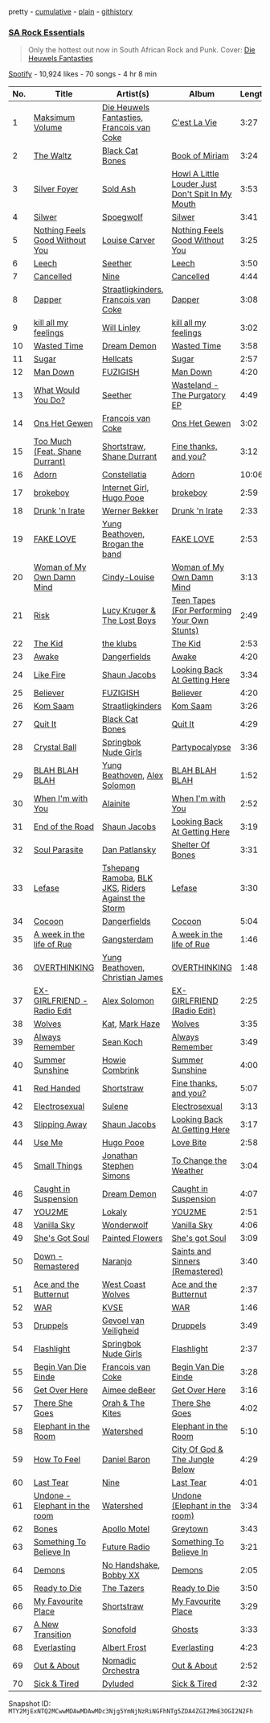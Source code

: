 pretty - [cumulative](/playlists/cumulative/37i9dQZF1DX9mHcd54VItZ.md) - [plain](/playlists/plain/37i9dQZF1DX9mHcd54VItZ) - [githistory](https://github.githistory.xyz/mackorone/spotify-playlist-archive/blob/main/playlists/plain/37i9dQZF1DX9mHcd54VItZ)

### [SA Rock Essentials](https://open.spotify.com/playlist/37i9dQZF1DX9mHcd54VItZ)

> Only the hottest out now in South African Rock and Punk\. Cover: <a href="https://open.spotify.com/artist/0FrkoXLOCHCWfMXw10Apxb?si=y9eRB\-kFSJCJjrCpXvWyog">Die Heuwels Fantasties</a>

[Spotify](https://open.spotify.com/user/spotify) - 10,924 likes - 70 songs - 4 hr 8 min

| No. | Title | Artist(s) | Album | Length |
|---|---|---|---|---|
| 1 | [Maksimum Volume](https://open.spotify.com/track/4JsFnYPu7208vajpj05I7B) | [Die Heuwels Fantasties](https://open.spotify.com/artist/0FrkoXLOCHCWfMXw10Apxb), [Francois van Coke](https://open.spotify.com/artist/7pJtnZQLPJmqzVfdIz7eFF) | [C'est La Vie](https://open.spotify.com/album/6rwHalenFvXv3J6H2xj3MQ) | 3:27 |
| 2 | [The Waltz](https://open.spotify.com/track/1o75mFZMjlWXDupelG6AM7) | [Black Cat Bones](https://open.spotify.com/artist/1qg7JzFBXX7rU711SFfPgO) | [Book of Miriam](https://open.spotify.com/album/5tisDlIaGFaTVFE3hgmIln) | 3:24 |
| 3 | [Silver Foyer](https://open.spotify.com/track/7z0kfDxyBzRkHxoEEjQxU7) | [Sold Ash](https://open.spotify.com/artist/1y87T8TRFJAPIEF7X9oQMz) | [Howl A Little Louder Just Don't Spit In My Mouth](https://open.spotify.com/album/33Lu72KGrREZEPh7py0il7) | 3:53 |
| 4 | [Silwer](https://open.spotify.com/track/4UFuCgW8yugNXB5SMn3MQs) | [Spoegwolf](https://open.spotify.com/artist/6o4TnAxiqaQfZMLl55NFdn) | [Silwer](https://open.spotify.com/album/6P5AWCkCPJyb3UPbeaoB2F) | 3:41 |
| 5 | [Nothing Feels Good Without You](https://open.spotify.com/track/0ldL6b3ZxXX5hcAntTHsi6) | [Louise Carver](https://open.spotify.com/artist/3MGKwPbzEu5ZFlDAJA75uD) | [Nothing Feels Good Without You](https://open.spotify.com/album/2oRvkrGd0ceGblE1Ui8hBe) | 3:25 |
| 6 | [Leech](https://open.spotify.com/track/213FfJIwavzYZrAXa2nNL5) | [Seether](https://open.spotify.com/artist/6B5c4sch27tWHAGdarpPaW) | [Leech](https://open.spotify.com/album/4xnqnQAzwMK6gZsuPTojvU) | 3:50 |
| 7 | [Cancelled](https://open.spotify.com/track/7BhiRAIIveb33FYNdrzBfA) | [Nine](https://open.spotify.com/artist/3AjJvYXOMFBBSqgEV7u5me) | [Cancelled](https://open.spotify.com/album/1BUsmvb1vytWr69VgR9hCX) | 4:44 |
| 8 | [Dapper](https://open.spotify.com/track/22mVe2AVZRBmAnveENz9qn) | [Straatligkinders](https://open.spotify.com/artist/5UiwFnPps6GB50J7e8Q5GS), [Francois van Coke](https://open.spotify.com/artist/7pJtnZQLPJmqzVfdIz7eFF) | [Dapper](https://open.spotify.com/album/2rpJjqpMJQOx69ksFk7vbB) | 3:08 |
| 9 | [kill all my feelings](https://open.spotify.com/track/0dlCaafsMEfprlXtoogDgm) | [Will Linley](https://open.spotify.com/artist/3xnCBQeZDec3FFo8vUSt4N) | [kill all my feelings](https://open.spotify.com/album/1onwNNRB0cQ5gBRFknbYPp) | 3:02 |
| 10 | [Wasted Time](https://open.spotify.com/track/12HG1wEqsG2im9oTX5baIq) | [Dream Demon](https://open.spotify.com/artist/2YQKfqhM5oQ2u59LelCzki) | [Wasted Time](https://open.spotify.com/album/15KdGalTwSTxItX1h7kQkG) | 3:58 |
| 11 | [Sugar](https://open.spotify.com/track/2zFcrZtmrvIftt0ZDcm6BI) | [Hellcats](https://open.spotify.com/artist/2AowMnfwcOgR3RuSuM8Hu8) | [Sugar](https://open.spotify.com/album/1OOERXBgIWpe4b2G0I6bpJ) | 2:57 |
| 12 | [Man Down](https://open.spotify.com/track/6LvcACjtwZr8d8Rjyz3Jw3) | [FUZIGISH](https://open.spotify.com/artist/5NOfiSV5NL7MVz8JO0oE1v) | [Man Down](https://open.spotify.com/album/6yPesYP8A3zZWXKpc1s8PV) | 4:20 |
| 13 | [What Would You Do?](https://open.spotify.com/track/0NWvwMNhJW0vIMrWHmrp6Q) | [Seether](https://open.spotify.com/artist/6B5c4sch27tWHAGdarpPaW) | [Wasteland \- The Purgatory EP](https://open.spotify.com/album/5iFkEubAbRjQN50VLXmhYF) | 4:49 |
| 14 | [Ons Het Gewen](https://open.spotify.com/track/11CVceR6cMGoXEA9IM18sO) | [Francois van Coke](https://open.spotify.com/artist/7pJtnZQLPJmqzVfdIz7eFF) | [Ons Het Gewen](https://open.spotify.com/album/2hJ1WMh8F9qtnLHpgr9J3O) | 3:02 |
| 15 | [Too Much \(Feat\. Shane Durrant\)](https://open.spotify.com/track/5ERIKZDFo9IDQl4dg69fzS) | [Shortstraw](https://open.spotify.com/artist/1jldLaOPqF1tSIqeHruozt), [Shane Durrant](https://open.spotify.com/artist/3rJ8mFZryeXC2n5bMkQVkV) | [Fine thanks, and you?](https://open.spotify.com/album/7w9HwmPatYwQd2MgIUqyM8) | 3:12 |
| 16 | [Adorn](https://open.spotify.com/track/41W0utTSMSS6F5yL7QJ5Fw) | [Constellatia](https://open.spotify.com/artist/1r8tzQXEPrte5GZ06LppsS) | [Adorn](https://open.spotify.com/album/31T0ESmfCXIWrd2kHQILbP) | 10:06 |
| 17 | [brokeboy](https://open.spotify.com/track/5A2hkikTPwDiJECorH57vg) | [Internet Girl](https://open.spotify.com/artist/2eVTKG3Z5bbKk2OWMIe3iL), [Hugo Pooe](https://open.spotify.com/artist/786vB3MPgJ2kUzhNrbeaMZ) | [brokeboy](https://open.spotify.com/album/5aSHhl5C5pb1qhpHEDTa19) | 2:59 |
| 18 | [Drunk 'n Irate](https://open.spotify.com/track/25vGUFIheFaFNOdl0T8APH) | [Werner Bekker](https://open.spotify.com/artist/1mbI2Vrn5ZIHEH1PzTrA4K) | [Drunk 'n Irate](https://open.spotify.com/album/5JyKQ7U1Cy5xucch8ZVFaF) | 2:33 |
| 19 | [FAKE LOVE](https://open.spotify.com/track/4yCzdEiGPcpcDQ87fG4nHS) | [Yung Beathoven](https://open.spotify.com/artist/1jRPlDFS33VKRsW5WYBNTs), [Brogan the band](https://open.spotify.com/artist/6hyyfSQkg85RaqUiyflfZc) | [FAKE LOVE](https://open.spotify.com/album/2EuqxVxPLgeVGrIri3Tbhs) | 2:53 |
| 20 | [Woman of My Own Damn Mind](https://open.spotify.com/track/6F6gMyGT1L3uCEgaIIT8Nl) | [Cindy\-Louise](https://open.spotify.com/artist/6nEhQq8FIrP4VY4lixkdZD) | [Woman of My Own Damn Mind](https://open.spotify.com/album/6SMEvTVAfvoQNTnRdJA2Bp) | 3:13 |
| 21 | [Risk](https://open.spotify.com/track/1lXXDSVn8fZ32AxIEvM6oX) | [Lucy Kruger & The Lost Boys](https://open.spotify.com/artist/2qFDhzWBDqbPOjhy8Fkl3u) | [Teen Tapes \(For Performing Your Own Stunts\)](https://open.spotify.com/album/22tHTROvyyl2EsO5iUodJj) | 2:49 |
| 22 | [The Kid](https://open.spotify.com/track/30E5yBOsMJ14qYzBbLY9Xo) | [the klubs](https://open.spotify.com/artist/6hbEqXIhCdWLuQn3SUgibF) | [The Kid](https://open.spotify.com/album/4HQlRenLS3Mu9gvIk3tJzk) | 2:53 |
| 23 | [Awake](https://open.spotify.com/track/63y0EHsPzQ7BQSBgRVeFO7) | [Dangerfields](https://open.spotify.com/artist/2jvp5tnnyCvPIgOczuIaZU) | [Awake](https://open.spotify.com/album/5PIw46MHfW0Su1TWH3KrlH) | 4:20 |
| 24 | [Like Fire](https://open.spotify.com/track/03g3AEXXS0sVDkTWQv51eX) | [Shaun Jacobs](https://open.spotify.com/artist/662ARLbv66AD2qerddBiDP) | [Looking Back At Getting Here](https://open.spotify.com/album/1Kp1XEcGFJKygN7MVhsGIE) | 3:34 |
| 25 | [Believer](https://open.spotify.com/track/0XTC98wV7l5xnGOMIsUsv5) | [FUZIGISH](https://open.spotify.com/artist/5NOfiSV5NL7MVz8JO0oE1v) | [Believer](https://open.spotify.com/album/0MX2naV6uywiYfLqPEYyvK) | 4:20 |
| 26 | [Kom Saam](https://open.spotify.com/track/1AhNnE44HmpMjJ6sdCLlcu) | [Straatligkinders](https://open.spotify.com/artist/5UiwFnPps6GB50J7e8Q5GS) | [Kom Saam](https://open.spotify.com/album/42HX577ta5Fj6hY3dokI82) | 3:26 |
| 27 | [Quit It](https://open.spotify.com/track/0EcRozLgRMqpcoaZK92xHd) | [Black Cat Bones](https://open.spotify.com/artist/1qg7JzFBXX7rU711SFfPgO) | [Quit It](https://open.spotify.com/album/1YoAazxKlSbG2lvw6PYygm) | 4:29 |
| 28 | [Crystal Ball](https://open.spotify.com/track/2Comn4T4boybdm44GkTLIL) | [Springbok Nude Girls](https://open.spotify.com/artist/3hz6VscKnCkBeeeiy66Qzh) | [Partypocalypse](https://open.spotify.com/album/4acglMyY50Un4LAW2Gla1H) | 3:36 |
| 29 | [BLAH BLAH BLAH](https://open.spotify.com/track/5ncpsijPbqSkfej6b8PGjw) | [Yung Beathoven](https://open.spotify.com/artist/1jRPlDFS33VKRsW5WYBNTs), [Alex Solomon](https://open.spotify.com/artist/0T4llo79dwDWJrgR7FP0sU) | [BLAH BLAH BLAH](https://open.spotify.com/album/282KDJUgTAO64N8HMeiUAR) | 1:52 |
| 30 | [When I'm with You](https://open.spotify.com/track/5CFsX5OidbqmLa71haeKhO) | [Alainite](https://open.spotify.com/artist/0jz2Kq6n1hX6kAahNkutXH) | [When I'm with You](https://open.spotify.com/album/6nY5M5Y1lxoxXqhM0lsuzL) | 2:52 |
| 31 | [End of the Road](https://open.spotify.com/track/7LaWuvkaGrnb0if4RJnlWM) | [Shaun Jacobs](https://open.spotify.com/artist/662ARLbv66AD2qerddBiDP) | [Looking Back At Getting Here](https://open.spotify.com/album/1Kp1XEcGFJKygN7MVhsGIE) | 3:19 |
| 32 | [Soul Parasite](https://open.spotify.com/track/3iRDYHlQZqw3B4SQJqAREz) | [Dan Patlansky](https://open.spotify.com/artist/3awgCNpBPrMUtU6dxRLVF5) | [Shelter Of Bones](https://open.spotify.com/album/67yaompS5Qlr7T4OZxiyJr) | 3:31 |
| 33 | [Lefase](https://open.spotify.com/track/20ACysTMjJiaat5ZAwD9nF) | [Tshepang Ramoba](https://open.spotify.com/artist/2MmU0xFFmDGDONtHlPHUXh), [BLK JKS](https://open.spotify.com/artist/00yegohFGb5ErPFAIYBc3u), [Riders Against the Storm](https://open.spotify.com/artist/7HX7VccoNod5ogSFcosn9Y) | [Lefase](https://open.spotify.com/album/0gODdkdalKBZ9NO4P5a0We) | 3:30 |
| 34 | [Cocoon](https://open.spotify.com/track/5DyMpoB5hqmjkwPBnTPxFw) | [Dangerfields](https://open.spotify.com/artist/2jvp5tnnyCvPIgOczuIaZU) | [Cocoon](https://open.spotify.com/album/2PB4vdIz8aRwh3hhucvLCE) | 5:04 |
| 35 | [A week in the life of Rue](https://open.spotify.com/track/1mA3jtJ4mFwYRVZjaDKjL1) | [Gangsterdam](https://open.spotify.com/artist/63fJ4ckrhwwtDX31WrhqfS) | [A week in the life of Rue](https://open.spotify.com/album/36ZyxfmSrx40YfqLqOkCZE) | 1:46 |
| 36 | [OVERTHINKING](https://open.spotify.com/track/4hZR6HRe5UnXs5CqdIjIen) | [Yung Beathoven](https://open.spotify.com/artist/1jRPlDFS33VKRsW5WYBNTs), [Christian James](https://open.spotify.com/artist/3vIPpGcOC1CWD5MVg9xX8x) | [OVERTHINKING](https://open.spotify.com/album/5N6VbOBsJUIaMlihQn6S5M) | 1:48 |
| 37 | [EX\-GIRLFRIEND \- Radio Edit](https://open.spotify.com/track/1gyaVHGHkYeyFcckiMZ3Zz) | [Alex Solomon](https://open.spotify.com/artist/0T4llo79dwDWJrgR7FP0sU) | [EX\-GIRLFRIEND \(Radio Edit\)](https://open.spotify.com/album/5jvtsz7stvqP9tjSNqGXUS) | 2:25 |
| 38 | [Wolves](https://open.spotify.com/track/0eK0J5fikmB5TiCY932gtQ) | [Kat](https://open.spotify.com/artist/4rB9lKJyTJ6LI6mccmA5EW), [Mark Haze](https://open.spotify.com/artist/6f10Qwvg9bkTGVMRKLF1tO) | [Wolves](https://open.spotify.com/album/1f98ilxMIzaqHosQXwiZY3) | 3:35 |
| 39 | [Always Remember](https://open.spotify.com/track/4MFcHNGVFZn3IKGvC5hLxx) | [Sean Koch](https://open.spotify.com/artist/4sOLJi96MhdlMv5Iz9YZT9) | [Always Remember](https://open.spotify.com/album/3zb6zrs37yKTXMHdwPFkx9) | 3:49 |
| 40 | [Summer Sunshine](https://open.spotify.com/track/3P7P02UIJbX4tAHn999Db8) | [Howie Combrink](https://open.spotify.com/artist/4lGRkSUk4yUwS2qd5inP4J) | [Summer Sunshine](https://open.spotify.com/album/7baEJf3STZnHaHSyUkGp4y) | 4:00 |
| 41 | [Red Handed](https://open.spotify.com/track/2G0YeSyBBpGRDk1p2xMZe8) | [Shortstraw](https://open.spotify.com/artist/1jldLaOPqF1tSIqeHruozt) | [Fine thanks, and you?](https://open.spotify.com/album/7w9HwmPatYwQd2MgIUqyM8) | 5:07 |
| 42 | [Electrosexual](https://open.spotify.com/track/3yLUIXM52P3jEj7AWLr5oz) | [Sulene](https://open.spotify.com/artist/3H0Mdkhat3ZJFgKxLHEymg) | [Electrosexual](https://open.spotify.com/album/3oOfRxQVNY46FgsNC3BT24) | 3:13 |
| 43 | [Slipping Away](https://open.spotify.com/track/2KgfOqr3H3Hh6cwaAQeWcy) | [Shaun Jacobs](https://open.spotify.com/artist/662ARLbv66AD2qerddBiDP) | [Looking Back At Getting Here](https://open.spotify.com/album/1Kp1XEcGFJKygN7MVhsGIE) | 3:17 |
| 44 | [Use Me](https://open.spotify.com/track/3SAvq5q3kuXSQ2qKxuBGMI) | [Hugo Pooe](https://open.spotify.com/artist/786vB3MPgJ2kUzhNrbeaMZ) | [Love Bite](https://open.spotify.com/album/6oriENkGeG0n3RT2EJVFZo) | 2:58 |
| 45 | [Small Things](https://open.spotify.com/track/4a4AneoUBYsM121PNivyD1) | [Jonathan Stephen Simons](https://open.spotify.com/artist/2XxdWUIImuXGYIN3E9Uave) | [To Change the Weather](https://open.spotify.com/album/5imGkqzgxOU3dgtEL7uwON) | 3:04 |
| 46 | [Caught in Suspension](https://open.spotify.com/track/0CnVzLrxK0iRXuCk6vPeOi) | [Dream Demon](https://open.spotify.com/artist/2YQKfqhM5oQ2u59LelCzki) | [Caught in Suspension](https://open.spotify.com/album/6kAvyAnQPl6iQ2HVcMAGWG) | 4:07 |
| 47 | [YOU2ME](https://open.spotify.com/track/6BeR3yIHr9O6ZjQzmpXN2Z) | [Lokaly](https://open.spotify.com/artist/2xMgbeCaxqn40elRsuLMf4) | [YOU2ME](https://open.spotify.com/album/5Y98Ocf2q2Y3i4Lkw1ap3x) | 2:51 |
| 48 | [Vanilla Sky](https://open.spotify.com/track/5RA1vsHu0BBAns6A7tZaAr) | [Wonderwolf](https://open.spotify.com/artist/5v2qeKbxQBq5iKIZNp9w5A) | [Vanilla Sky](https://open.spotify.com/album/1W3iNe6Kn0pvJ9h4OqjjZO) | 4:06 |
| 49 | [She's Got Soul](https://open.spotify.com/track/4NAUucEzZCxoZqSlX5mrXg) | [Painted Flowers](https://open.spotify.com/artist/0bhFPHum4CYqnxyIGHb7sX) | [She's got Soul](https://open.spotify.com/album/6ensgFJIR7fQOtYDnKzUAq) | 3:09 |
| 50 | [Down \- Remastered](https://open.spotify.com/track/50lAUbTwVsGu97tj3j6cGi) | [Naranjo](https://open.spotify.com/artist/1St8wuhPvlGxHp49tsZH2R) | [Saints and Sinners \(Remastered\)](https://open.spotify.com/album/4kopPPmW09PGMnh85jojya) | 3:40 |
| 51 | [Ace and the Butternut](https://open.spotify.com/track/11AD2oUaR1kxX5yez8xXjW) | [West Coast Wolves](https://open.spotify.com/artist/5cPXEpwSlUHUTsGY3V39IY) | [Ace and the Butternut](https://open.spotify.com/album/6mvpakbGhtdsFiSJA07wrP) | 2:37 |
| 52 | [WAR](https://open.spotify.com/track/45rrUms7GQkfj6XkWoNsmi) | [KVSE](https://open.spotify.com/artist/4IsB535rRnsghgHd9K4Iuz) | [WAR](https://open.spotify.com/album/2TBi0FV18WhlGi1zGbkgxE) | 1:46 |
| 53 | [Druppels](https://open.spotify.com/track/6jZR5jBiTTfWIlR0dIlZnc) | [Gevoel van Veiligheid](https://open.spotify.com/artist/40woMxfZ3MF3iUOkCQguiS) | [Druppels](https://open.spotify.com/album/719CSrqyLBVI2KKrr1hDeL) | 3:49 |
| 54 | [Flashlight](https://open.spotify.com/track/4Wyp39FezkRqfmm1m862ve) | [Springbok Nude Girls](https://open.spotify.com/artist/3hz6VscKnCkBeeeiy66Qzh) | [Flashlight](https://open.spotify.com/album/6GfNLxzDAHsoYuVBylzslj) | 2:37 |
| 55 | [Begin Van Die Einde](https://open.spotify.com/track/7kfWuIVQ0vqTxBA5hAIbzG) | [Francois van Coke](https://open.spotify.com/artist/7pJtnZQLPJmqzVfdIz7eFF) | [Begin Van Die Einde](https://open.spotify.com/album/2BYTNrN2Ct1XkjTtriuqSa) | 3:28 |
| 56 | [Get Over Here](https://open.spotify.com/track/6DuZOFGc4LBr0HSbbd03q3) | [Aimee deBeer](https://open.spotify.com/artist/3c3FUUJYZOv8Le1htg2Gl6) | [Get Over Here](https://open.spotify.com/album/23aiLlsImhhiuCfYGcBpfC) | 3:16 |
| 57 | [There She Goes](https://open.spotify.com/track/383TJILTEIAmfndU48yqaI) | [Orah & The Kites](https://open.spotify.com/artist/3B6qB7amU7lKiNcTNTNacP) | [There She Goes](https://open.spotify.com/album/0kH45YipMAXdwmvqAmo71u) | 4:02 |
| 58 | [Elephant in the Room](https://open.spotify.com/track/0fIpv8JGDaKwtlFfAAcUnS) | [Watershed](https://open.spotify.com/artist/6ccmA5oOV7nHvBQj2ft9NW) | [Elephant in the Room](https://open.spotify.com/album/0fRN2TVobFPEhOBfpU12tg) | 5:10 |
| 59 | [How To Feel](https://open.spotify.com/track/1tj3R3NipqoiaWj4gVLoHT) | [Daniel Baron](https://open.spotify.com/artist/6j57OAd060Casvsu7TYDIl) | [City Of God & The Jungle Below](https://open.spotify.com/album/5yb4js7PRWrxekpSYLgW2x) | 4:29 |
| 60 | [Last Tear](https://open.spotify.com/track/7KXty1ex5eJ9sMgJRdTDXf) | [Nine](https://open.spotify.com/artist/3AjJvYXOMFBBSqgEV7u5me) | [Last Tear](https://open.spotify.com/album/1GxkqKs4ZdP2mW42p1FpMS) | 4:01 |
| 61 | [Undone \- Elephant in the room](https://open.spotify.com/track/0tzBYDsCRT9rZDirLc5gWY) | [Watershed](https://open.spotify.com/artist/6ccmA5oOV7nHvBQj2ft9NW) | [Undone \(Elephant in the room\)](https://open.spotify.com/album/4CifqZXckC4tX4J8rP0DN7) | 3:34 |
| 62 | [Bones](https://open.spotify.com/track/6yiOgFmbkN0n6p9GVqevmt) | [Apollo Motel](https://open.spotify.com/artist/7ztNWtpfiEIPWu13f62d8t) | [Greytown](https://open.spotify.com/album/3228rqtQ8JsE3RvJrq6dHw) | 3:43 |
| 63 | [Something To Believe In](https://open.spotify.com/track/2RvRa53Ni5Nd5H1IJpjjNl) | [Future Radio](https://open.spotify.com/artist/072SqMAxf3dxwWoa2aTTH7) | [Something To Believe In](https://open.spotify.com/album/6JFNJNx2lZRM61wq2Ov4Cp) | 3:21 |
| 64 | [Demons](https://open.spotify.com/track/1ks9wTTBtoKDviVn0UzU0e) | [No Handshake](https://open.spotify.com/artist/4RPJk5WdHHuekc4UbGRErk), [Bobby XX](https://open.spotify.com/artist/7M22xUpObTRyRjHa5b3frp) | [Demons](https://open.spotify.com/album/6E37QS4o6fWjdAQ6mHhaK8) | 2:05 |
| 65 | [Ready to Die](https://open.spotify.com/track/0s0DYUz6tg1Ma14AV2zD9R) | [The Tazers](https://open.spotify.com/artist/3oBP043HsDnok9FzprqPce) | [Ready to Die](https://open.spotify.com/album/3stCq0SbASgsSGZH2cjMb1) | 3:50 |
| 66 | [My Favourite Place](https://open.spotify.com/track/32N9WJD9Zatt2ejxTkvZuT) | [Shortstraw](https://open.spotify.com/artist/1jldLaOPqF1tSIqeHruozt) | [My Favourite Place](https://open.spotify.com/album/5B7kv69LuD5m0OKtZUSJ11) | 3:29 |
| 67 | [A New Transition](https://open.spotify.com/track/7mVsaC8PE3kbH8x1p4tYlg) | [Sonofold](https://open.spotify.com/artist/7nCXKf1BC7v0GcK04mx7qD) | [Ghosts](https://open.spotify.com/album/7FIlVg34u4qLxKS5ckjFgr) | 3:33 |
| 68 | [Everlasting](https://open.spotify.com/track/7h7BQnUpWSdhSmrlaXBZuW) | [Albert Frost](https://open.spotify.com/artist/4x88egAimbGBaaIn3YScwS) | [Everlasting](https://open.spotify.com/album/1EgJlERi45NG1kkLNTjnDj) | 4:23 |
| 69 | [Out & About](https://open.spotify.com/track/4IJjTMbpLBnewkNrtcRLPj) | [Nomadic Orchestra](https://open.spotify.com/artist/27EGFQK4v27KEpLcdJhORE) | [Out & About](https://open.spotify.com/album/4HHFN1jXBNoSxpHUUupEbJ) | 2:52 |
| 70 | [Sick & Tired](https://open.spotify.com/track/31VzttOuHMtdhoZLwPyPLF) | [Dyluded](https://open.spotify.com/artist/1cyrURNf08hhvsfg6nltEW) | [Sick & Tired](https://open.spotify.com/album/74orOdhwPWJdySoAUoQXYE) | 2:32 |

Snapshot ID: `MTY2MjExNTQ2MCwwMDAwMDAwMDc3Njg5YmNjNzRiNGFhNTg5ZDA4ZGI2MmE3OGI2N2Fh`
